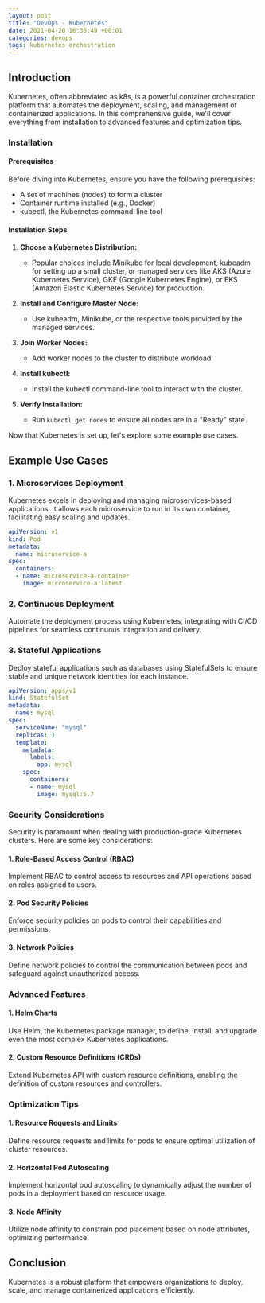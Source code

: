 ```yaml
---
layout: post
title: "DevOps - Kubernetes"
date: 2021-04-20 16:36:49 +00:01
categories: devops
tags: kubernetes orchestration
---
```


## Introduction

Kubernetes, often abbreviated as k8s, is a powerful container orchestration platform that automates the deployment, scaling, and management of containerized applications. In this comprehensive guide, we'll cover everything from installation to advanced features and optimization tips.

### Installation

#### Prerequisites

Before diving into Kubernetes, ensure you have the following prerequisites:
- A set of machines (nodes) to form a cluster
- Container runtime installed (e.g., Docker)
- kubectl, the Kubernetes command-line tool

#### Installation Steps

1. **Choose a Kubernetes Distribution:**
   - Popular choices include Minikube for local development, kubeadm for setting up a small cluster, or managed services like AKS (Azure Kubernetes Service), GKE (Google Kubernetes Engine), or EKS (Amazon Elastic Kubernetes Service) for production.

2. **Install and Configure Master Node:**
   - Use kubeadm, Minikube, or the respective tools provided by the managed services.

3. **Join Worker Nodes:**
   - Add worker nodes to the cluster to distribute workload.

4. **Install kubectl:**
   - Install the kubectl command-line tool to interact with the cluster.

5. **Verify Installation:**
   - Run `kubectl get nodes` to ensure all nodes are in a "Ready" state.

Now that Kubernetes is set up, let's explore some example use cases.

## Example Use Cases

### 1. Microservices Deployment

Kubernetes excels in deploying and managing microservices-based applications. It allows each microservice to run in its own container, facilitating easy scaling and updates.

```yaml
apiVersion: v1
kind: Pod
metadata:
  name: microservice-a
spec:
  containers:
  - name: microservice-a-container
    image: microservice-a:latest
```

### 2. Continuous Deployment

Automate the deployment process using Kubernetes, integrating with CI/CD pipelines for seamless continuous integration and delivery.

### 3. Stateful Applications

Deploy stateful applications such as databases using StatefulSets to ensure stable and unique network identities for each instance.

```yaml
apiVersion: apps/v1
kind: StatefulSet
metadata:
  name: mysql
spec:
  serviceName: "mysql"
  replicas: 3
  template:
    metadata:
      labels:
        app: mysql
    spec:
      containers:
      - name: mysql
        image: mysql:5.7
```

### Security Considerations

Security is paramount when dealing with production-grade Kubernetes clusters. Here are some key considerations:

#### 1. Role-Based Access Control (RBAC)

Implement RBAC to control access to resources and API operations based on roles assigned to users.

#### 2. Pod Security Policies

Enforce security policies on pods to control their capabilities and permissions.

#### 3. Network Policies

Define network policies to control the communication between pods and safeguard against unauthorized access.

### Advanced Features

#### 1. Helm Charts

Use Helm, the Kubernetes package manager, to define, install, and upgrade even the most complex Kubernetes applications.

#### 2. Custom Resource Definitions (CRDs)

Extend Kubernetes API with custom resource definitions, enabling the definition of custom resources and controllers.

### Optimization Tips

#### 1. Resource Requests and Limits

Define resource requests and limits for pods to ensure optimal utilization of cluster resources.

#### 2. Horizontal Pod Autoscaling

Implement horizontal pod autoscaling to dynamically adjust the number of pods in a deployment based on resource usage.

#### 3. Node Affinity

Utilize node affinity to constrain pod placement based on node attributes, optimizing performance.

## Conclusion

Kubernetes is a robust platform that empowers organizations to deploy, scale, and manage containerized applications efficiently.
